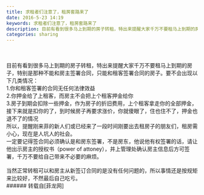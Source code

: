 ```yaml
---
title: 求租者们注意了，租房套路来了
date: 2016-5-23 14:19
keywords: 求租者们注意了，租房套路来了
description: 目前有看到很多马上到期的房子转租，特出来提醒大家千万不要租马上到期的房子，特别是那种不能和房主签署合同，只能和租客签署合同的房子。要不会出现以下几类情况：1.你和租客签署的合同无任何法律效益2.你押金给了上租客，而房主不会把上个租客押金给你3.房子到期会扣除一些押金，作为房子的折旧费用，上个租客拿走你的全部押金，接下来就是扣你的了，到时候房子再要求涨价，你就傻眼了，住也住不了，押金也退不了的情况所以，提醒刚来菲的新人们或已经来了一段时间刚要出去租房子的朋友们，租房需小心，现在是人坑人的社会。 一定要记得签合同必须确认是和房东签署，不是房东，他说他有权签署的话，请让他出示房主的授权书（power of attoney），并上管理处确认房主信息后方可签署，千万不要给自己带来不必要的麻烦。当然正常转租可以和房主从新签订合同的是没有任何问题的，所以事情还是按规矩来比较好，不然最后自己吃亏。
categories: sharing
---
```

<td class="t_f" id="postmessage_336845">

<br/>
<br/>
目前有看到很多马上到期的房子转租，特出来提醒大家千万不要租马上到期的房子，特别是那种不能和房主签署合同，只能和租客签署合同的房子。要不会出现以下几类情况：<br/>
1.你和租客签署的合同无任何法律效益<br/>
2.你押金给了上租客，而房主不会把上个租客押金给你<br/>
3.房子到期会扣除一些押金，作为房子的折旧费用，上个租客拿走你的全部押金，接下来就是扣你的了，到时候房子再要求涨价，你就傻眼了，住也住不了，押金也退不了的情况<br/>
所以，提醒刚来菲的新人们或已经来了一段时间刚要出去租房子的朋友们，租房需小心，现在是人坑人的社会。 <br/>
一定要记得签合同必须确认是和房东签署，不是房东，他说他有权签署的话，请让他出示房主的授权书（power of attoney），并上管理处确认房主信息后方可签署，千万不要给自己带来不必要的麻烦。<br/>
<br/>
当然正常转租可以和房主从新签订合同的是没有任何问题的，所以事情还是按规矩来比较好，不然最后自己吃亏。<br/>
</td>
###### 转载自[菲龙网]